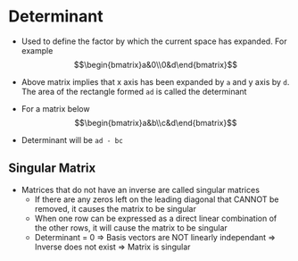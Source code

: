 # Determinant

- Used to define the factor by which the  current space has expanded. For example
$$\begin{bmatrix}a&0\\0&d\end{bmatrix}$$

- Above matrix implies that x axis has been expanded by `a` and y axis by `d`. The area of the rectangle formed `ad` is called the determinant
- For a matrix below
$$\begin{bmatrix}a&b\\c&d\end{bmatrix}$$
- Determinant will be ```ad - bc```

## Singular Matrix

- Matrices that do not have an inverse are called singular matrices
  - If there are any zeros left on the leading diagonal that CANNOT be removed, it causes the matrix to be singular
  - When one row can be expressed as a direct linear combination of the other rows, it will cause the matrix to be singular
  - Determinant = 0 => Basis vectors are NOT linearly independant => Inverse does not exist => Matrix is singular
